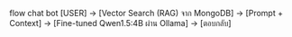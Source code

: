 flow chat bot
[USER] → [Vector Search (RAG) จาก MongoDB] → [Prompt + Context] → [Fine-tuned Qwen1.5:4B ผ่าน Ollama] → [ตอบกลับ]